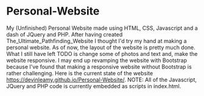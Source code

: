 # Personal-Website
My (Unfinished) Personal Website made using HTML, CSS, Javascript and a dash of JQuery and PHP. After having created The_Ultimate_Pathfinding_Website I thought I'd try my hand at making a personal website. As of now, the layout of the website is pretty much done. What I still have left TODO is change some of photos and text and, make the website responsive. I may end up revamping the website with Bootstrap because I've found that making a responsive website without Bootstrap is rather challenging. Here is the current state of the website https://devinleamy.github.io/Personal-Website/. NOTE: All of the Javascript, JQuery and PHP code is currently embedded as scripts in index.html. 
